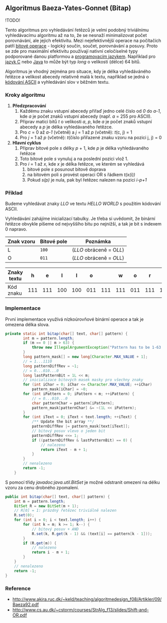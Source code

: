 ## Algoritmus Baeza-Yates-Gonnet (Bitap)

!TODO!

Tento algoritmus pro vyhledávání řetězců je velmi podobný triviálnímu vyhledávacímu algoritmu až na to, že se nesnaží minimalizovat počet porovnávání, ale jejich efektivitu.
Mezi nejefektivnější operace na počítačích patří [bitové operace](wiki/bit) - logický součin, součet, porovnávání a posuvy.
Proto se zde pro maximální efektivitu používají nativní celočíselné typy podporované danou platformou a [programovacím jazykem](wiki/jazyk).
Například pro [jazyk C](wiki/c) nebo [Java](wiki/java) to může být typ *long* o velikosti (délce) 64 bitů.

Algoritmus je vhodný zejména pro situace, kdy je délka vyhledáváného řetězce a velikost abecedy relativně malá k textu, například se jedná o [kódování ASCII](wiki/ascii) a vyhledávání slov v běžném textu.

### Kroky algoritmu

1. **Předzpracování**
    1. Každému znaku vstupní abecedy přiřaď jedno celé číslo od *0* do *a-1*, kde *a* je počet znaků vstupní abecedy (např. *a* = 255 pro ASCII).
    1. Připrav matici bitů *t* o velikosti *a*, *p*, kde *a* je počet znaků vstupní abecedy a *p* je délka vyhledávaného řetězce.
    1. Pro *c* = 0 až *a-1* (včetně) a *j* = 1 až *p* (včetně): *t*(c, j) = 1
    1. Pro *j* = 1 až *p* (včetně): *t*(číslo přiřazené znaku vzoru na pozici j, j) = 0
1. **Hlavní cyklus**
    1. Připrav bitové pole *s* délky *p* + 1, kde *p* je délka vyhledávaného řetězce
    1. Toto bitové pole *s* vynuluj a na poslední pozici vlož 1.
    1. Pro *i* = 1 až *x*, kde *x* je délka řetězce, ve kterém se vyhledává
        1. bitové pole *s* posunout bitově doprava
        1. na bitovém poli *s* provést operaci OR s řádkem *t(x(i))*
        1. Pokud *s(p)* je nula, pak byl řetězec nalezen na pozici *i-p+1*

### Příklad

Budeme vyhledávat znaky *LLO* ve textu *HELLO WORLD* s použitím kódování ASCII.

Vyhledávání zahájíme inicializací tabulky. 
Je třeba si uvědomit, že binární řetězce obvykle píšeme od nejvyššího bitu po nejnižší, a tak je bit s indexem 0 napravo.

| Znak vzoru | Bitové pole | Poznámka
|---|---|---
| L | `100` | (*LLO* obráceně = O*LL*)
| O | `011` | (*LLO* obráceně = *O*LL)

| Znaky textu |h|e|l|l|o| |w|o|r|l|d|
|---|---|---|---|---|---|---|---|---|---|---|---
|Kód znaku|111|111|100|100|011|111|111|011|111|100|111

### Implementace

První implementace využívá nízkoúrovňové binární operace a tak je omezena délka slova.

```java
private static int bitap(char[] text, char[] pattern) {
        int m = pattern.length;
        if (m == 0 || m > 63) {
            throw new IllegalArgumentException("Pattern has to be 1-63 characters long.");
        }
        long pattern_mask[] = new long[Character.MAX_VALUE + 1];
        // = 1...1110
        long patternDiffRev = ~1;
        // = 0...010...0
        long lastPatternBit = 1L << m;
        // inicializace bitových masek masky pro všechny znaky
        for (int iChar = 0; iChar <= Character.MAX_VALUE; ++iChar)
            pattern_mask[iChar] = ~0;
        for (int iPattern = 0; iPattern < m; ++iPattern) {
            // = 0...010...0
            char patternChar = pattern[iPattern];
            pattern_mask[patternChar] &= ~(1L << iPattern);
        }
        for (int iText = 0; iText < text.length; ++iText) {
            /** Update the bit array **/
            patternDiffRev |= pattern_mask[text[iText]];
            // bitový posuv vlevo o jeden bit
            patternDiffRev <<= 1;
            if ((patternDiffRev & lastPatternBit) == 0) {
                // nalezeno
                return iText - m + 1;
            }
        }
        // nenalezeno
        return -1;
    }
```

S pomocí třídy *javadoc:java.util.BitSet* je možné odstranit omezení na délku vzoru za cenu drobného zpomalení.

```java
public int bitap(char[] text, char[] pattern) {
    int m = pattern.length;
    BitSet R = new BitSet(m + 1);
    // R[0] = 1: prázdný řetězec triviálně nalezen
    R.set(0);
    for (int i = 0; i < text.length; i++) {
        for (int k = m; k >= 1; k--) {
            // bitový posuv + AND
            R.set(k, R.get(k - 1) && (text[i] == pattern[k - 1]));
        }
        if (R.get(m)) {
            // nalezeno
            return i - m + 1;
        }
    }
    // nenalezeno
    return -1;
}
```
    
### Reference

- http://www.akira.ruc.dk/~keld/teaching/algoritmedesign_f08/Artikler/09/Baeza92.pdf
- http://www.cs.au.dk/~cstorm/courses/StrAlg_f13/slides/Shift-and-OR.pdf